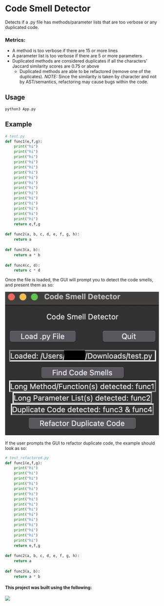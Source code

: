# Code Smell Detector
Detects if a .py file has methods/parameter lists that are too verbose or any duplicated code.

### Metrics:
- A method is too verbose if there are 15 or more lines
- A parameter list is too verbose if there are 5 or more parameters
- Duplicated methods are considered duplicates if all the characters' Jaccard similarity scores are 0.75 or above
    - Duplicated methods are able to be refactored (remove one of the duplicates). *NOTE:* Since the similarity is taken by character and not by AST/semantics, refactoring may cause bugs within the code. 

## Usage
```bash
python3 App.py
```

## Example
```python
# test.py
def func1(e,f,g):
    print("hi")
    print("hi")
    print("hi")
    print("hi")
    print("hi")
    print("hi")
    print("hi")
    print("hi")
    print("hi")
    print("hi")
    print("hi")
    print("hi")
    print("hi")
    print("hi")
    print("hi")
    return e,f,g

def func2(a, b, c, d, e, f, g, h):
    return a

def func3(a, b):
    return a * b

def func4(c, d):
    return c * d
```

Once the file is loaded, the GUI will prompt you to detect the code smells, and present them as so:

![GUI](./images/gui.png)

If the user prompts the GUI to refactor duplicate code, the example should look as so:

```python
# test_refactored.py
def func1(e,f,g):
    print("hi")
    print("hi")
    print("hi")
    print("hi")
    print("hi")
    print("hi")
    print("hi")
    print("hi")
    print("hi")
    print("hi")
    print("hi")
    print("hi")
    print("hi")
    print("hi")
    print("hi")
    return e,f,g

def func2(a, b, c, d, e, f, g, h):
    return a

def func3(a, b):
    return a * b
```

#### This project was built using the following:
<img src="https://img.shields.io/badge/Python-FFD43B?style=for-the-badge&logo=python&logoColor=blue" />